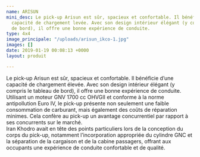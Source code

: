 ```yaml
---
name: ARISUN
mini_desc: Le pick-up Arisun est sûr, spacieux et confortable. Il bénéficie d’une
  capacité de chargement levée. Avec son design intérieur élégant (y compris le tableau
  de bord), il offre une bonne expérience de conduite. 
type: 4x4
image_principale: "/uploads/arisun_ikco-1.jpg"
images: []
date: 2019-01-19 00:08:13 +0000
layout: produit

---
```

Le pick-up Arisun est sûr, spacieux et confortable. Il bénéficie d’une capacité de chargement élevée. Avec son design intérieur élégant (y compris le tableau de bord), il offre une bonne expérience de conduite.   
Utilisant un moteur GNV 1700 cc OHVGII et conforme à la norme antipollution Euro IV, le pick-up présente non seulement une faible consommation de carburant, mais également des coûts de réparation minimes. Cela confère au pick-up un avantage concurrentiel par rapport à ses concurrents sur le marché.   
Iran Khodro avait en tête des points particuliers lors de la conception du corps du pick-up, notamment l’incorporation appropriée du cylindre GNC et la séparation de la cargaison et de la cabine passagers, offrant aux occupants une expérience de conduite confortable et de qualité. 